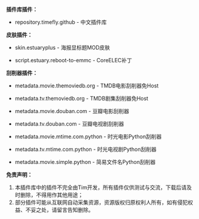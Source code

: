 **插件库插件：**

* repository.timefly.github - 中文插件库


**皮肤插件：**

* skin.estuaryplus - 海报显标题MOD皮肤

* script.estuary.reboot-to-emmc - CoreELEC补丁


**刮削器插件：**

* metadata.movie.themoviedb.org - TMDB电影刮削器免Host

* metadata.tv.themoviedb.org - TMDB剧集刮削器免Host

* metadata.movie.douban.com - 豆瓣电影刮削器

* metadata.tv.douban.com - 豆瓣电视剧刮削器

* metadata.movie.mtime.com.python - 时光电影Python刮削器

* metadata.tv.mtime.com.python - 时光电视剧Python刮削器

* metadata.movie.simple.python - 简易文件名Python刮削器


**免责声明：**

1. 本插件库中的插件不完全由Tim开发，所有插件仅供测试与交流，下载后请及时删除，不得用作其他用途；
2. 部分插件可能从互联网自动采集资源，资源版权归原权利人所有，如有侵犯权益、不妥之处，请留言告知删除。
